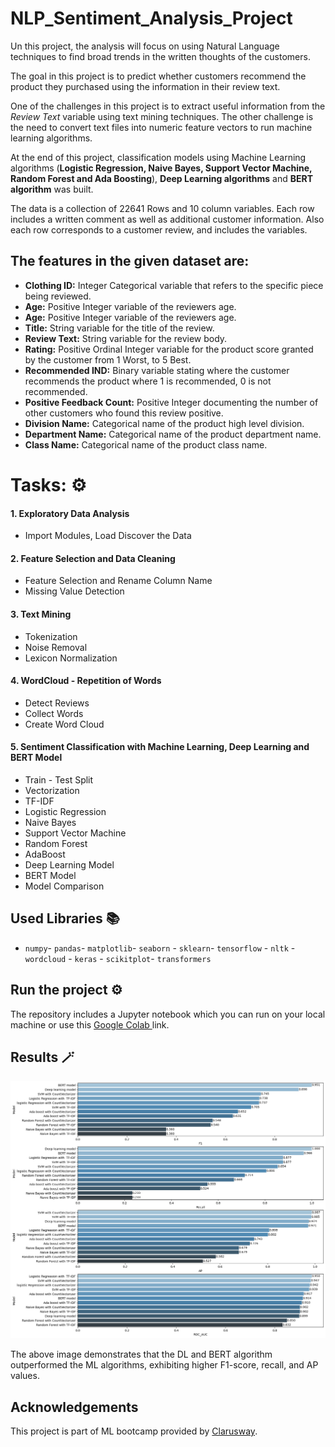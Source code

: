 # NLP_Sentiment_Analysis_Project

<p>Un this project, the analysis will focus on using Natural Language techniques to find broad trends in the written thoughts of the customers. 
  
The goal in this project is to predict whether customers recommend the product they purchased using the information in their review text.
  
One of the challenges in this project is to extract useful information from the *Review Text* variable using text mining techniques. The other challenge is the need to convert text files into numeric feature vectors to run machine learning algorithms.

At the end of this project, classification models using Machine Learning algorithms (<b>Logistic Regression, Naive Bayes, Support Vector Machine, Random Forest and Ada Boosting</b>), <b>Deep Learning algorithms</b> and <b>BERT algorithm</b> was built.</p>

<p>The data is a collection of 22641 Rows and 10 column variables. Each row includes a written comment as well as additional customer information.
Also each row corresponds to a customer review, and includes the variables.</p>


## The features in the given dataset are:
- <b>Clothing ID:</b> Integer Categorical variable that refers to the specific piece being reviewed.
- <b>Age:</b> Positive Integer variable of the reviewers age.
- <b>Age:</b> Positive Integer variable of the reviewers age.
- <b>Title:</b> String variable for the title of the review.
- <b>Review Text:</b> String variable for the review body.
- <b>Rating:</b> Positive Ordinal Integer variable for the product score granted by the customer from 1 Worst, to 5 Best.
- <b>Recommended IND:</b> Binary variable stating where the customer recommends the product where 1 is recommended, 0 is not recommended.
- <b>Positive Feedback Count:</b> Positive Integer documenting the number of other customers who found this review positive.
- <b>Division Name:</b> Categorical name of the product high level division.
- <b>Department Name:</b> Categorical name of the product department name.
- <b>Class Name:</b> Categorical name of the product class name.

# Tasks: ⚙️

#### 1. Exploratory Data Analysis

- Import Modules, Load Discover the Data

#### 2. Feature Selection and Data Cleaning

- Feature Selection and Rename Column Name
- Missing Value Detection

#### 3. Text Mining

- Tokenization
- Noise Removal
- Lexicon Normalization

#### 4. WordCloud - Repetition of Words

- Detect Reviews
- Collect Words
- Create Word Cloud


#### 5. Sentiment Classification with Machine Learning, Deep Learning and BERT Model

- Train - Test Split
- Vectorization
- TF-IDF
- Logistic Regression
- Naive Bayes
- Support Vector Machine
- Random Forest
- AdaBoost
- Deep Learning Model
- BERT Model
- Model Comparison


## Used Libraries 📚
- `numpy`- `pandas`- `matplotlib`- `seaborn` - `sklearn`- `tensorflow` - `nltk` - `wordcloud` - `keras` - `scikitplot`- `transformers` 


  
## Run the project ⚙️
The repository includes a Jupyter notebook which you can run on your local machine or use this <a href="https://colab.research.google.com/drive/196Y7UJrVY4FFaVWR9uo6vuj_xOiXsjHE?usp=sharing"> Google Colab </a> link.


## Results 🪄
![Result](Result.png)
<p>The above image demonstrates that the DL and BERT algorithm outperformed the ML algorithms, exhibiting higher F1-score, recall, and AP values.</p>


## Acknowledgements
This project is part of ML bootcamp provided by <a href="https://clarusway.com/"> Clarusway</a>.

